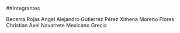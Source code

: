 ##Integrantes 

Becerra Rojas Angel Alejandro 
Gutierréz Pérez Ximena 
Moreno Flores Christian Axel 
Navarrete Mexicano Grecia
